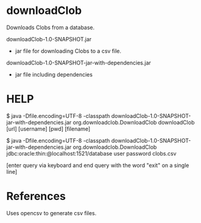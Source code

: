 # downloadClob

Downloads Clobs from a database.

downloadClob-1.0-SNAPSHOT.jar
- jar file for downloading Clobs to a csv file.

downloadClob-1.0-SNAPSHOT-jar-with-dependencies.jar
- jar file including dependencies

HELP
====
$ java -Dfile.encoding=UTF-8 -classpath downloadClob-1.0-SNAPSHOT-jar-with-dependencies.jar org.downloadclob.DownloadClob
downloadClob [url] [username] [pwd] [filename]

$ java -Dfile.encoding=UTF-8 -classpath downloadClob-1.0-SNAPSHOT-jar-with-dependencies.jar org.downloadclob.DownloadClob jdbc:oracle:thin:@localhost:1521/database user password clobs.csv

[enter query via keyboard and end query with the word "exit" on a single line]

References
==========

Uses opencsv to generate csv files.
